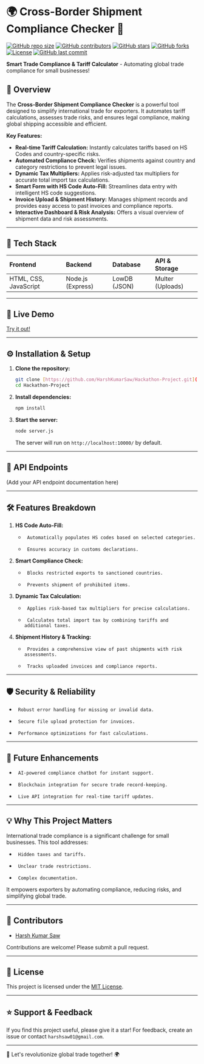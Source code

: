 # 🌍 Cross-Border Shipment Compliance Checker 🚀

[![GitHub repo size](https://img.shields.io/github/repo-size/HarshKumarSaw/Hackathon-Project)](https://github.com/HarshKumarSaw/Hackathon-Project)
[![GitHub contributors](https://img.shields.io/github/contributors/HarshKumarSaw/Hackathon-Project)](https://github.com/HarshKumarSaw/Hackathon-Project/graphs/contributors)
[![GitHub stars](https://img.shields.io/github/stars/HarshKumarSaw/Hackathon-Project?style=social)](https://github.com/HarshKumarSaw/Hackathon-Project/stargazers)
[![GitHub forks](https://img.shields.io/github/forks/HarshKumarSaw/Hackathon-Project?style=social)](https://github.com/HarshKumarSaw/Hackathon-Project/network/members)
[![License](https://img.shields.io/github/license/HarshKumarSaw/Hackathon-Project)](LICENSE)
[![GitHub last commit](https://img.shields.io/github/last-commit/HarshKumarSaw/Hackathon-Project)](https://github.com/HarshKumarSaw/Hackathon-Project/commits/main)

**Smart Trade Compliance & Tariff Calculator** - Automating global trade compliance for small businesses!

## 🌟 Overview

The **Cross-Border Shipment Compliance Checker** is a powerful tool designed to simplify international trade for exporters. It automates tariff calculations, assesses trade risks, and ensures legal compliance, making global shipping accessible and efficient.

**Key Features:**

-   **Real-time Tariff Calculation:** Instantly calculates tariffs based on HS Codes and country-specific risks.
-   **Automated Compliance Check:** Verifies shipments against country and category restrictions to prevent legal issues.
-   **Dynamic Tax Multipliers:** Applies risk-adjusted tax multipliers for accurate total import tax calculations.
-   **Smart Form with HS Code Auto-Fill:** Streamlines data entry with intelligent HS code suggestions.
-   **Invoice Upload & Shipment History:** Manages shipment records and provides easy access to past invoices and compliance reports.
-   **Interactive Dashboard & Risk Analysis:** Offers a visual overview of shipment data and risk assessments.

---

## 🔧 Tech Stack

| Frontend          | Backend           | Database        | API & Storage    |
| :---------------- | :---------------- | :-------------- | :--------------- |
| HTML, CSS, JavaScript | Node.js (Express) | LowDB (JSON)    | Multer (Uploads) |

---

## 🚀 Live Demo

[Try it out!](https://harshkumarsaw.github.io/Hackathon-Project/index.html)

---

## ⚙ Installation & Setup

1.  **Clone the repository:**

    ```bash
    git clone [https://github.com/HarshKumarSaw/Hackathon-Project.git](https://www.google.com/search?q=https://github.com/HarshKumarSaw/Hackathon-Project.git)
    cd Hackathon-Project
    ```

2.  **Install dependencies:**

    ```bash
    npm install
    ```

3.  **Start the server:**

    ```bash
    node server.js
    ```

    The server will run on `http://localhost:10000/` by default.

---

## 📌 API Endpoints

(Add your API endpoint documentation here)

---

## 🛠 Features Breakdown

1.  **HS Code Auto-Fill:**
    -      Automatically populates HS codes based on selected categories.
    -      Ensures accuracy in customs declarations.

2.  **Smart Compliance Check:**
    -      Blocks restricted exports to sanctioned countries.
    -      Prevents shipment of prohibited items.

3.  **Dynamic Tax Calculation:**
    -      Applies risk-based tax multipliers for precise calculations.
    -      Calculates total import tax by combining tariffs and additional taxes.

4.  **Shipment History & Tracking:**
    -      Provides a comprehensive view of past shipments with risk assessments.
    -      Tracks uploaded invoices and compliance reports.

---

## 🛡 Security & Reliability

-      Robust error handling for missing or invalid data.
-      Secure file upload protection for invoices.
-      Performance optimizations for fast calculations.

---

## 🎯 Future Enhancements

-      AI-powered compliance chatbot for instant support.
-      Blockchain integration for secure trade record-keeping.
-      Live API integration for real-time tariff updates.

---

## 💡 Why This Project Matters

International trade compliance is a significant challenge for small businesses. This tool addresses:

-      Hidden taxes and tariffs.
-      Unclear trade restrictions.
-      Complex documentation.

It empowers exporters by automating compliance, reducing risks, and simplifying global trade.

---

## 📝 Contributors

-   [Harsh Kumar Saw](https://github.com/HarshKumarSaw)

Contributions are welcome! Please submit a pull request.

---

## 📜 License

This project is licensed under the [MIT License](LICENSE).

---

## ⭐ Support & Feedback

If you find this project useful, please give it a star! For feedback, create an issue or contact `harshsaw01@gmail.com`.

---

🚀 Let's revolutionize global trade together! 🌍
